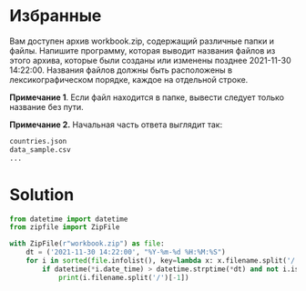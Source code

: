 # Избранные

Вам доступен архив workbook.zip, содержащий различные папки и файлы. Напишите программу, которая выводит названия файлов
из этого архива, которые были созданы или изменены позднее 2021-11-30 14:22:00. Названия файлов должны быть расположены
в лексикографическом порядке, каждое на отдельной строке.

**Примечание 1**. Если файл находится в папке, вывести следует только название без пути.

**Примечание 2.** Начальная часть ответа выглядит так:

```python
countries.json
data_sample.csv
...
```

# Solution

```python
from datetime import datetime
from zipfile import ZipFile

with ZipFile(r"workbook.zip") as file:
    dt = ('2021-11-30 14:22:00', "%Y-%m-%d %H:%M:%S")
    for i in sorted(file.infolist(), key=lambda x: x.filename.split('/')[-1]):
        if datetime(*i.date_time) > datetime.strptime(*dt) and not i.is_dir():
            print(i.filename.split('/')[-1])
```